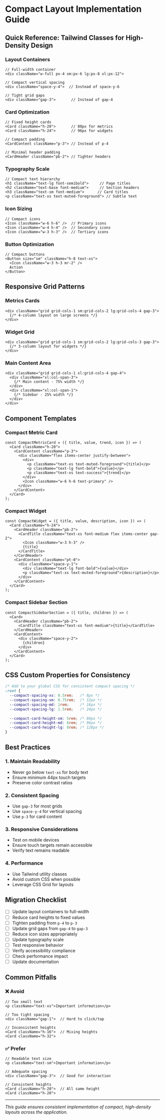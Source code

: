 # Compact Layout Implementation Guide

## **Quick Reference: Tailwind Classes for High-Density Design**

### **Layout Containers**
```tsx
// Full-width container
<div className="w-full px-4 sm:px-6 lg:px-8 xl:px-12">

// Compact vertical spacing
<div className="space-y-4">  // Instead of space-y-6

// Tight grid gaps
<div className="gap-3">       // Instead of gap-4
```

### **Card Optimization**
```tsx
// Fixed height cards
<Card className="h-20">       // 80px for metrics
<Card className="h-24">       // 96px for widgets

// Compact padding
<CardContent className="p-3"> // Instead of p-4

// Minimal header padding
<CardHeader className="pb-2"> // Tighter headers
```

### **Typography Scale**
```tsx
// Compact text hierarchy
<h1 className="text-lg font-semibold">     // Page titles
<h2 className="text-base font-medium">     // Section headers  
<h3 className="text-sm font-medium">      // Card titles
<p className="text-xs text-muted-foreground"> // Subtle text
```

### **Icon Sizing**
```tsx
// Compact icons
<Icon className="w-6 h-6" />  // Primary icons
<Icon className="w-4 h-4" />  // Secondary icons
<Icon className="w-3 h-3" />  // Tertiary icons
```

### **Button Optimization**
```tsx
// Compact buttons
<Button size="sm" className="h-8 text-xs">
  <Icon className="w-3 h-3 mr-2" />
  Action
</Button>
```

## **Responsive Grid Patterns**

### **Metrics Cards**
```tsx
<div className="grid grid-cols-1 sm:grid-cols-2 lg:grid-cols-4 gap-3">
  {/* 4-column layout on large screens */}
</div>
```

### **Widget Grid**
```tsx
<div className="grid grid-cols-1 sm:grid-cols-2 lg:grid-cols-3 gap-3">
  {/* 3-column layout for widgets */}
</div>
```

### **Main Content Area**
```tsx
<div className="grid grid-cols-1 xl:grid-cols-4 gap-4">
  <div className="xl:col-span-3">
    {/* Main content - 75% width */}
  </div>
  <div className="xl:col-span-1">
    {/* Sidebar - 25% width */}
  </div>
</div>
```

## **Component Templates**

### **Compact Metric Card**
```tsx
const CompactMetricCard = ({ title, value, trend, icon }) => (
  <Card className="h-20">
    <CardContent className="p-3">
      <div className="flex items-center justify-between">
        <div>
          <p className="text-xs text-muted-foreground">{title}</p>
          <p className="text-lg font-bold">{value}</p>
          <p className="text-xs text-success">{trend}</p>
        </div>
        <Icon className="w-6 h-6 text-primary" />
      </div>
    </CardContent>
  </Card>
);
```

### **Compact Widget**
```tsx
const CompactWidget = ({ title, value, description, icon }) => (
  <Card className="h-24">
    <CardHeader className="pb-2">
      <CardTitle className="text-xs font-medium flex items-center gap-2">
        <Icon className="w-3 h-3" />
        {title}
      </CardTitle>
    </CardHeader>
    <CardContent className="pt-0">
      <div className="space-y-1">
        <div className="text-lg font-bold">{value}</div>
        <p className="text-xs text-muted-foreground">{description}</p>
      </div>
    </CardContent>
  </Card>
);
```

### **Compact Sidebar Section**
```tsx
const CompactSidebarSection = ({ title, children }) => (
  <Card>
    <CardHeader className="pb-2">
      <CardTitle className="text-xs font-medium">{title}</CardTitle>
    </CardHeader>
    <CardContent>
      <div className="space-y-2">
        {children}
      </div>
    </CardContent>
  </Card>
);
```

## **CSS Custom Properties for Consistency**

```css
/* Add to your global CSS for consistent compact spacing */
:root {
  --compact-spacing-xs: 0.5rem;   /* 8px */
  --compact-spacing-sm: 0.75rem;  /* 12px */
  --compact-spacing-md: 1rem;     /* 16px */
  --compact-spacing-lg: 1.5rem;   /* 24px */
  
  --compact-card-height-sm: 5rem; /* 80px */
  --compact-card-height-md: 6rem; /* 96px */
  --compact-card-height-lg: 8rem; /* 128px */
}
```

## **Best Practices**

### **1. Maintain Readability**
- Never go below `text-xs` for body text
- Ensure minimum 44px touch targets
- Preserve color contrast ratios

### **2. Consistent Spacing**
- Use `gap-3` for most grids
- Use `space-y-4` for vertical spacing
- Use `p-3` for card content

### **3. Responsive Considerations**
- Test on mobile devices
- Ensure touch targets remain accessible
- Verify text remains readable

### **4. Performance**
- Use Tailwind utility classes
- Avoid custom CSS when possible
- Leverage CSS Grid for layouts

## **Migration Checklist**

- [ ] Update layout containers to full-width
- [ ] Reduce card heights to fixed values
- [ ] Tighten padding from `p-4` to `p-3`
- [ ] Update grid gaps from `gap-4` to `gap-3`
- [ ] Reduce icon sizes appropriately
- [ ] Update typography scale
- [ ] Test responsive behavior
- [ ] Verify accessibility compliance
- [ ] Check performance impact
- [ ] Update documentation

## **Common Pitfalls**

### **❌ Avoid**
```tsx
// Too small text
<p className="text-xs">Important information</p>

// Too tight spacing
<div className="gap-1">  // Hard to click/tap

// Inconsistent heights
<Card className="h-16">  // Mixing heights
<Card className="h-32">
```

### **✅ Prefer**
```tsx
// Readable text size
<p className="text-sm">Important information</p>

// Adequate spacing
<div className="gap-3">  // Good for interaction

// Consistent heights
<Card className="h-20">  // All same height
<Card className="h-20">
```

---

*This guide ensures consistent implementation of compact, high-density layouts across the application.*
